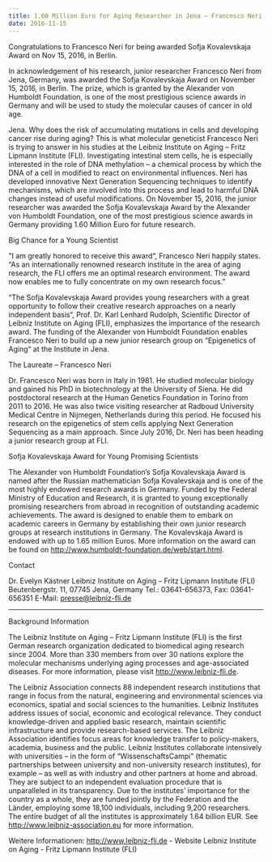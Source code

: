 ```yaml
---
title: 1.60 Million Euro for Aging Researcher in Jena – Francesco Neri is awarded Sofja Kovalevskaja Award
date: 2016-11-15
---
```


Congratulations to Francesco Neri for being awarded Sofja Kovalevskaja Award on Nov 15, 2016, in Berlin.

<!--more-->

In acknowledgement of his research, junior researcher Francesco Neri from Jena, Germany, was awarded the Sofja Kovalevskaja Award on November 15, 2016, in Berlin. The prize, which is granted by the Alexander von Humboldt Foundation, is one of the most prestigious science awards in Germany and will be used to study the molecular causes of cancer in old age.

Jena. Why does the risk of accumulating mutations in cells and developing cancer rise during aging? This is what molecular geneticist Francesco Neri is trying to answer in his studies at the Leibniz Institute on Aging – Fritz Lipmann Institute (FLI). Investigating intestinal stem cells, he is especially interested in the role of DNA methylation – a chemical process by which the DNA of a cell in modified to react on environmental influences. Neri has developed innovative Next Generation Sequencing techniques to identify mechanisms, which are involved into this process and lead to harmful DNA changes instead of useful modifications. On November 15, 2016, the junior researcher was awarded the Sofja Kovalevskaja Award by the Alexander von Humboldt Foundation, one of the most prestigious science awards in Germany providing 1.60 Million Euro for future research.

Big Chance for a Young Scientist

"I am greatly honored to receive this award“, Francesco Neri happily states. “As an internationally renowned research institute in the area of aging research, the FLI offers me an optimal research environment. The award now enables me to fully concentrate on my own research focus.”

“The Sofja Kovalevskaja Award provides young researchers with a great opportunity to follow their creative research approaches on a nearly independent basis“, Prof. Dr. Karl Lenhard Rudolph, Scientific Director of Leibniz Institute on Aging (FLI), emphasizes the importance of the research award. The funding of the Alexander von Humboldt Foundation enables Francesco Neri to build up a new junior research group on “Epigenetics of Aging“ at the Institute in Jena.

The Laureate – Francesco Neri

Dr. Francesco Neri was born in Italy in 1981. He studied molecular biology and gained his PhD in biotechnology at the University of Siena. He did postdoctoral research at the Human Genetics Foundation in Torino from 2011 to 2016. He was also twice visiting researcher at Radboud University Medical Centre in Nijmegen, Netherlands during this period. He focused his research on the epigenetics of stem cells applying Next Generation Sequencing as a main approach. Since July 2016, Dr. Neri has been heading a junior research group at FLI.

Sofja Kovalevskaja Award for Young Promising Scientists

The Alexander von Humboldt Foundation’s Sofja Kovalevskaja Award is named after the Russian mathematician Sofja Kovalevskaja and is one of the most highly endowed research awards in Germany. Funded by the Federal Ministry of Education and Research, it is granted to young exceptionally promising researchers from abroad in recognition of outstanding academic achievements. The award is designed to enable them to embark on academic careers in Germany by establishing their own junior research groups at research institutions in Germany. The Kovalevskaja Award is endowed with up to 1.65 million Euros. More information on the award can be found on http://www.humboldt-foundation.de/web/start.html.

Contact

Dr. Evelyn Kästner 
Leibniz Institute on Aging – Fritz Lipmann Institute (FLI)
Beutenbergstr. 11, 07745 Jena, Germany
Tel.: 03641-656373, Fax: 03641-656351
E-Mail: presse@leibniz-fli.de 

------------------------

Background Information

The Leibniz Institute on Aging – Fritz Lipmann Institute (FLI) is the first German research organization dedicated to biomedical aging research since 2004. More than 330 members from over 30 nations explore the molecular mechanisms underlying aging processes and age-associated diseases. For more information, please visit http://www.leibniz-fli.de.

The Leibniz Association connects 88 independent research institutions that range in focus from the natural, engineering and environmental sciences via economics, spatial and social sciences to the humanities. Leibniz Institutes address issues of social, economic and ecological relevance. They conduct knowledge-driven and applied basic research, maintain scientific infrastructure and provide research-based services. The Leibniz Association identifies focus areas for knowledge transfer to policy-makers, academia, business and the public. Leibniz Institutes collaborate intensively with universities – in the form of “WissenschaftsCampi” (thematic partnerships between university and non-university research institutes), for example – as well as with industry and other partners at home and abroad. They are subject to an independent evaluation procedure that is unparalleled in its transparency. Due to the institutes’ importance for the country as a whole, they are funded jointly by the Federation and the Länder, employing some 18,100 individuals, including 9,200 researchers. The entire budget of all the institutes is approximately 1.64 billion EUR. See http://www.leibniz-association.eu for more information.

Weitere Informationen:
http://www.leibniz-fli.de - Website Leibniz Institute on Aging - Fritz Lipmann Institute (FLI)